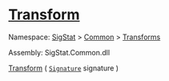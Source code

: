 # [Transform](./HSCPThinning-100663662.md)

Namespace: [SigStat]() > [Common](./../../README.md) > [Transforms](./../README.md)

Assembly: SigStat.Common.dll

[Transform](./HSCPThinning-100663662.md) ( [`Signature`](./../../Signature.md) signature )
